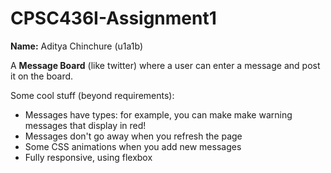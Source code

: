 # CPSC436I-Assignment1

**Name:** Aditya Chinchure (u1a1b)

A **Message Board** (like twitter) where a user can enter a message and post it on the board.

Some cool stuff (beyond requirements):

* Messages have types: for example, you can make make warning messages that display in red!
* Messages don't go away when you refresh the page
* Some CSS animations when you add new messages
* Fully responsive, using flexbox